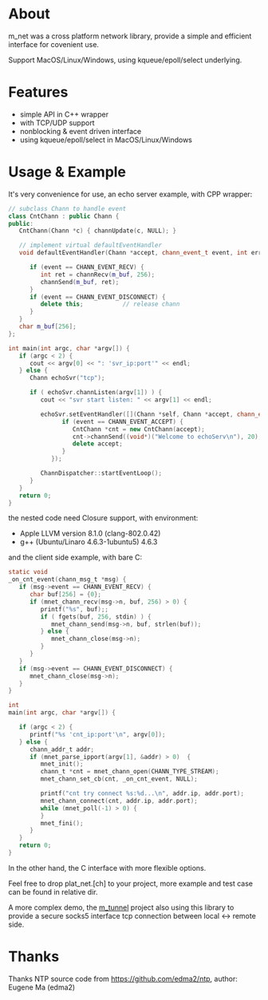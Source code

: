 
# About

m_net was a cross platform network library, provide a simple and
efficient interface for covenient use.

Support MacOS/Linux/Windows, using kqueue/epoll/select underlying.




# Features

- simple API in C++ wrapper
- with TCP/UDP support
- nonblocking & event driven interface
- using kqueue/epoll/select in MacOS/Linux/Windows




# Usage & Example

It's very convenience for use, an echo server example, with CPP wrapper:

```cpp
// subclass Chann to handle event
class CntChann : public Chann {
public:
   CntChann(Chann *c) { channUpdate(c, NULL); }

   // implement virtual defaultEventHandler
   void defaultEventHandler(Chann *accept, chann_event_t event, int err) {

      if (event == CHANN_EVENT_RECV) {
         int ret = channRecv(m_buf, 256);
         channSend(m_buf, ret);
      }
      if (event == CHANN_EVENT_DISCONNECT) {
         delete this;           // release chann
      }
   }
   char m_buf[256];
};

int main(int argc, char *argv[]) {
   if (argc < 2) {
      cout << argv[0] << ": 'svr_ip:port'" << endl;
   } else {
      Chann echoSvr("tcp");

      if ( echoSvr.channListen(argv[1]) ) {
         cout << "svr start listen: " << argv[1] << endl;

         echoSvr.setEventHandler([](Chann *self, Chann *accept, chann_event_t event, int err) {
               if (event == CHANN_EVENT_ACCEPT) {
                  CntChann *cnt = new CntChann(accept);
                  cnt->channSend((void*)("Welcome to echoServ\n"), 20);
                  delete accept;
               }
            });

         ChannDispatcher::startEventLoop();
      }
   }
   return 0;
}
```

the nested code need Closure support, with environment:

- Apple LLVM version 8.1.0 (clang-802.0.42)
- g++ (Ubuntu/Linaro 4.6.3-1ubuntu5) 4.6.3


and the client side example, with bare C:

```c
static void
_on_cnt_event(chann_msg_t *msg) {
   if (msg->event == CHANN_EVENT_RECV) {
      char buf[256] = {0};
      if (mnet_chann_recv(msg->n, buf, 256) > 0) {
         printf("%s", buf);;
         if ( fgets(buf, 256, stdin) ) {
            mnet_chann_send(msg->n, buf, strlen(buf));
         } else {
            mnet_chann_close(msg->n);
         }
      }
   }
   if (msg->event == CHANN_EVENT_DISCONNECT) {
      mnet_chann_close(msg->n);
   }
}

int
main(int argc, char *argv[]) {

   if (argc < 2) {
      printf("%s 'cnt_ip:port'\n", argv[0]);
   } else {
      chann_addr_t addr;
      if (mnet_parse_ipport(argv[1], &addr) > 0)  {
         mnet_init();
         chann_t *cnt = mnet_chann_open(CHANN_TYPE_STREAM);
         mnet_chann_set_cb(cnt, _on_cnt_event, NULL);

         printf("cnt try connect %s:%d...\n", addr.ip, addr.port);
         mnet_chann_connect(cnt, addr.ip, addr.port);
         while (mnet_poll(-1) > 0) {
         }
         mnet_fini();
      }
   }
   return 0;
}
```

In the other hand, the C interface with more flexible options.

Feel free to drop plat_net.[ch] to your project, more example and test
case can be found in relative dir.

A more complex demo, the [m_tunnel](https://github.com/lalawue/m_tunnel)
project also using this library to provide a secure socks5 interface tcp
connection between local <-> remote side.




# Thanks

Thanks NTP source code from https://github.com/edma2/ntp, author: Eugene Ma (edma2)